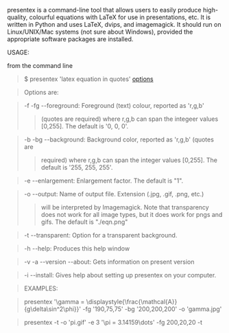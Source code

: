 presentex is a command-line tool that allows users to easily produce high-quality, colourful equations with LaTeX for use in presentations, etc. It is written in Python and uses LaTeX, dvips, and imagemagick. It should run on Linux/UNIX/Mac systems (not sure about Windows), provided the appropriate software packages are installed.

USAGE:

from the command line
> $ presentex 'latex equation in quotes' [options](options.md)

> Options are:

> -f -fg --foreground: Foreground (text) colour, reported as 'r,g,b'
> > (quotes are required) where r,g,b can span the
> > integeer values [0,255]. The default is
> > '0, 0, 0'.


> -b -bg --background: Background color, reported as 'r,g,b' (quotes are
> > required) where r,g,b can span the integer values
> > [0,255]. The default is '255, 255, 255'.


> -e --enlargement:    Enlargement factor. The default is "1".

> -o --output: Name of output file. Extension (.jpg, .gif, .png, etc.)
> > will be interpreted by Imagemagick. Note that
> > transparency does not work for all image types,
> > but it does work for pngs and gifs. The default
> > is "./eqn.png"


> -t --transparent: Option for a transparent background.

> -h --help: Produces this help window

> -v -a --version --about: Gets information on present version

> -i --install: Gives help about setting up presentex on your computer.

> EXAMPLES:

> presentex '\gamma = \displaystyle{\frac{\mathcal{A}}{g\delta\sin^2\phi}}' -fg '190,75,75' -bg '200,200,200' -o 'gamma.jpg'

> presentex -t -o 'pi.gif' -e 3 '\pi = 3.14159\dots' -fg 200,20,20 -t
